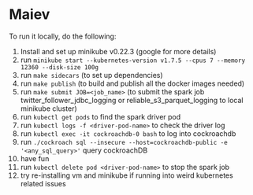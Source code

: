 # Maiev

To run it locally, do the following:
1. Install and set up minikube v0.22.3 (google for more details) 
2. run `minikube start --kubernetes-version v1.7.5 --cpus 7 --memory 12360 --disk-size 100g`
2. run `make sidecars` (to set up dependencies)
3. run `make publish` (to build and publish all the docker images needed)
4. run `make submit JOB=<job_name>` (to submit the spark job twitter_follower_jdbc_logging or reliable_s3_parquet_logging to local minikube cluster)
5. run `kubectl get pods` to find the spark driver pod
6. run `kubectl logs -f <driver-pod-name>` to check the driver log
7. run `kubectl exec -it cockroachdb-0 bash` to log into cockroachdb 
8. run `./cockroach sql --insecure --host=cockroachdb-public -e '<any_sql_query>'` query cockroachDB 
9. have fun
10. run `kubectl delete pod <driver-pod-name>` to stop the spark job
11. try re-installing vm and minikube if running into weird kubernetes related issues